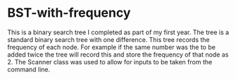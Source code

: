 # BST-with-frequency
This is a binary search tree I completed as part of my first year. 
The tree is a standard binary search tree with one difference. This tree records the frequency of each node. 
For example if the same number was the to be added twice the tree will record this and store the frequency of that node as 2. 
The Scanner class was used to allow for inputs to be taken from the command line. 

